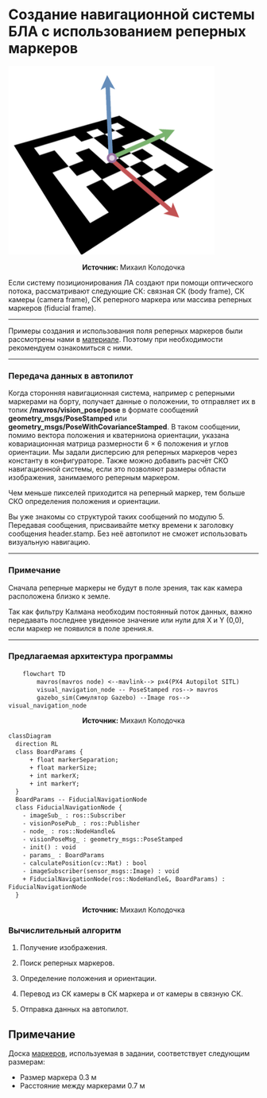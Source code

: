 # Создание навигационной системы БЛА с использованием реперных маркеров

![img.png](../.img/aruco_orign.png)
<p align="center">
    <strong>Источник: </strong> Михаил Колодочка
</p>

Если систему позиционирования ЛА создают при помощи оптического потока, рассматривают следующие СК: связная СК (body frame), СК камеры (camera frame), СК реперного маркера или массива реперных маркеров (fiducial frame).


---

Примеры создания и использования поля реперных маркеров были рассмотрены нами в [материале](visual_navigation_basics.md). Поэтому при необходимости рекомендуем ознакомиться с ними.

---


### Передача данных в автопилот

Когда сторонняя навигационная система, например с реперными маркерами на борту, получает данные о положении, то отправляет их в топик **/mavros/vision_pose/pose** в формате сообщений
**geometry_msgs/PoseStamped** или **geometry_msgs/PoseWithCovarianceStamped**.
В таком сообщении, помимо вектора положения и кватерниона ориентации, указана ковариационная матрица размерности 6 × 6 положения и углов ориентации. Мы задали дисперсию для реперных маркеров через константу в конфигураторе. Также можно добавить расчёт СКО навигационной системы, если это позволяют размеры области изображения, занимаемого реперным маркером. 

Чем меньше пикселей приходится на реперный маркер, тем больше СКО определения положения и ориентации.

Вы уже знакомы со структурой таких сообщений по модулю 5. Передавая сообщения, присваивайте метку времени к заголовку сообщения header.stamp. Без неё автопилот не сможет использовать визуальную навигацию.

---
### Примечание

Сначала реперные маркеры не будут в поле зрения, так как камера расположена близко к земле.


Так как фильтру Калмана необходим постоянный поток данных, важно передавать последнее увиденное значение или нули для X и Y (0,0), если маркер не появился в поле зрения.я.

---


### Предлагаемая архитектура программы

```mermaid
    flowchart TD
        mavros(mavros node) <--mavlink--> px4(PX4 Autopilot SITL)
        visual_navigation_node -- PoseStamped ros--> mavros
        gazebo_sim(Симулятор Gazebo) --Image ros--> visual_navigation_node
```
<p align="center">
    <strong>Источник: </strong> Михаил Колодочка
</p>

```mermaid
classDiagram
  direction RL
  class BoardParams {
      + float markerSeparation;
      + float markerSize;
      + int markerX;
      + int markerY;
  }
  BoardParams -- FiducialNavigationNode
  class FiducialNavigationNode {
    - imageSub_ : ros::Subscriber
    - visionPosePub_ : ros::Publisher
    - node_ : ros::NodeHandle&
    - visionPoseMsg_ : geometry_msgs::PoseStamped
    - init() : void
    - params_ : BoardParams
    - calculatePosition(cv::Mat) : bool
    - imageSubscriber(sensor_msgs::Image) : void
    + FiducialNavigationNode(ros::NodeHandle&, BoardParams) : FiducialNavigationNode
  }
```
<p align="center">
    <strong>Источник: </strong> Михаил Колодочка
</p>

### Вычислительный алгоритм

1) Получение изображения.

2) Поиск реперных маркеров.

3) Определение положения и ориентации.

4) Перевод из СК камеры в СК маркера и от камеры в связную СК.

5) Отправка данных на автопилот.


## Примечание

Доска [маркеров](../sim/models/aruco_board/textures/board.jpg), используемая в задании, соответствует следующим размерам:
- Размер маркера 0.3 м
- Расстояние между маркерами 0.7 м
